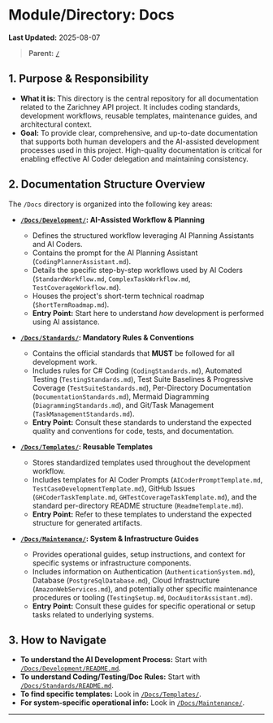 # Module/Directory: Docs

**Last Updated:** 2025-08-07

> **Parent:** [`/`](../README.md)

## 1. Purpose & Responsibility

* **What it is:** This directory is the central repository for all documentation related to the Zarichney API project. It includes coding standards, development workflows, reusable templates, maintenance guides, and architectural context.
* **Goal:** To provide clear, comprehensive, and up-to-date documentation that supports both human developers and the AI-assisted development processes used in this project. High-quality documentation is critical for enabling effective AI Coder delegation and maintaining consistency.

## 2. Documentation Structure Overview

The `/Docs` directory is organized into the following key areas:

* **[`/Docs/Development/`](./Development/README.md): AI-Assisted Workflow & Planning**
    * Defines the structured workflow leveraging AI Planning Assistants and AI Coders.
    * Contains the prompt for the AI Planning Assistant (`CodingPlannerAssistant.md`).
    * Details the specific step-by-step workflows used by AI Coders (`StandardWorkflow.md`, `ComplexTaskWorkflow.md`, `TestCoverageWorkflow.md`).
    * Houses the project's short-term technical roadmap (`ShortTermRoadmap.md`).
    * **Entry Point:** Start here to understand *how* development is performed using AI assistance.

* **[`/Docs/Standards/`](./Standards/README.md): Mandatory Rules & Conventions**
    * Contains the official standards that **MUST** be followed for all development work.
    * Includes rules for C# Coding (`CodingStandards.md`), Automated Testing (`TestingStandards.md`), Test Suite Baselines & Progressive Coverage (`TestSuiteStandards.md`), Per-Directory Documentation (`DocumentationStandards.md`), Mermaid Diagramming (`DiagrammingStandards.md`), and Git/Task Management (`TaskManagementStandards.md`).
    * **Entry Point:** Consult these standards to understand the expected quality and conventions for code, tests, and documentation.

* **[`/Docs/Templates/`](./Templates/README.md): Reusable Templates**
    * Stores standardized templates used throughout the development workflow.
    * Includes templates for AI Coder Prompts (`AICoderPromptTemplate.md`, `TestCaseDevelopmentTemplate.md`), GitHub Issues (`GHCoderTaskTemplate.md`, `GHTestCoverageTaskTemplate.md`), and the standard per-directory README structure (`ReadmeTemplate.md`).
    * **Entry Point:** Refer to these templates to understand the expected structure for generated artifacts.

* **[`/Docs/Maintenance/`](./Maintenance/README.md): System & Infrastructure Guides**
    * Provides operational guides, setup instructions, and context for specific systems or infrastructure components.
    * Includes information on Authentication (`AuthenticationSystem.md`), Database (`PostgreSqlDatabase.md`), Cloud Infrastructure (`AmazonWebServices.md`), and potentially other specific maintenance procedures or tooling (`TestingSetup.md`, `DocAuditorAssistant.md`).
    * **Entry Point:** Consult these guides for specific operational or setup tasks related to underlying systems.

## 3. How to Navigate

* **To understand the AI Development Process:** Start with [`/Docs/Development/README.md`](./Development/README.md).
* **To understand Coding/Testing/Doc Rules:** Start with [`/Docs/Standards/README.md`](./Standards/README.md).
* **To find specific templates:** Look in [`/Docs/Templates/`](./Templates/README.md).
* **For system-specific operational info:** Look in [`/Docs/Maintenance/`](./Maintenance/README.md).

---